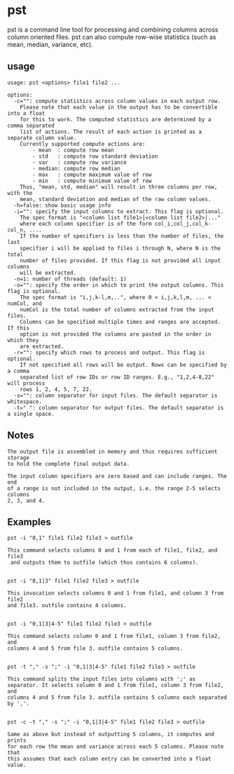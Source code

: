 pst
===

pst is a command line tool for processing and combining columns across column oriented 
files. pst can also compute row-wise statistics (such as mean, median, variance, etc).

usage
-----

    usage: pst <options> file1 file2 ...

    options:
      -c="": compute statistics across column values in each output row.
        Please note that each value in the output has to be convertible into a float
        for this to work. The computed statistics are determined by a comma separated
        list of actions. The result of each action is printed as a separate column value.
        Currently supported compute actions are:
            - mean  : compute row mean
            - std   : compute row standard deviation
            - var   : compute row variance
            - median: compute row median
            - max   : compute maximum value of row
            - min   : compute minimum value of row
        Thus, "mean, std, median" will result in three columns per row, with the
        mean, standard deviation and median of the raw column values.
      -h=false: show basic usage info
      -i="": specify the input columns to extract. This flag is optional.
        The spec format is "<column list file1>|<column list file2>|..."
        where each column specifier is of the form col_i,col_j,col_k-col_n, ....
        If the number of specifiers is less than the number of files, the last
        specifier i will be applied to files i through N, where N is the total
        number of files provided. If this flag is not provided all input columns
        will be extracted.
      -n=1: number of threads (default: 1)
      -o="": specify the order in which to print the output columns. This flag is optional.
        The spec format is "i,j,k-l,m,..", where 0 < i,j,k,l,m, ... < numCol, and
        numCol is the total number of columns extracted from the input files.
        Columns can be specified multiple times and ranges are accepted. If this
        option is not provided the columns are pasted in the order in which they
        are extracted.
      -r="": specify which rows to process and output. This flag is optional.
        If not specified all rows will be output. Rows can be specified by a comma
        separated list of row IDs or row ID ranges. E.g., "1,2,4-8,22" will process
        rows 1, 2, 4, 5, 7, 22.
      -s="": column separator for input files. The default separator is whitespace.
      -t=" ": column separator for output files. The default separator is a single space.

Notes
------

    The output file is assembled in memory and thus requires sufficient storage
    to hold the complete final output data.

    The input column specifiers are zero based and can include ranges. The end
    of a range is not included in the output, i.e. the range 2-5 selects columns
    2, 3, and 4.

Examples
---------

    pst -i "0,1" file1 file2 file3 > outfile

    This command selects columns 0 and 1 from each of file1, file2, and file3
     and outputs them to outfile (which thus contains 6 columns).


    pst -i "0,1|3" file1 file2 file3 > outfile

    This invocation selects columns 0 and 1 from file1, and column 3 from file2
    and file3. outfile contains 4 columns.


    pst -i "0,1|3|4-5" file1 file2 file3 > outfile

    This command selects column 0 and 1 from file1, column 3 from file2, and
    columns 4 and 5 from file 3. outfile contains 5 columns.


    pst -t "," -s ";" -i "0,1|3|4-5" file1 file2 file3 > outfile

    This command splits the input files into columns with ';' as
    separator. It selects column 0 and 1 from file1, column 3 from file2, and
    columns 4 and 5 from file 3. outfile contains 5 columns each separated
    by ','.


    pst -c -t "," -s ";" -i "0,1|3|4-5" file1 file2 file3 > outfile

    Same as above but instead of outputting 5 columns, it computes and prints
    for each row the mean and variance across each 5 columns. Please note that
    this assumes that each column entry can be converted into a float value.
